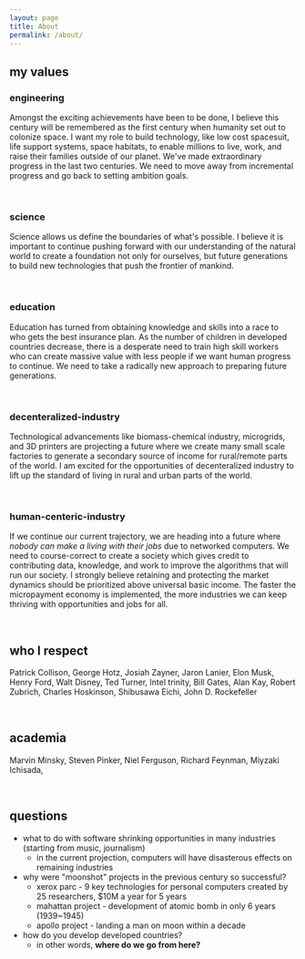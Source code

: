 ```yaml
---
layout: page
title: About
permalink: /about/
---
```


## my values 
### engineering

Amongst the exciting achievements have been to be done, I believe this century will be remembered as the first century when humanity set out to colonize space. I want my role to build technology, like low cost spacesuit, life support systems, space habitats, to enable millions to live, work, and raise their families outside of our planet. We've made extraordinary progress in the last two centuries. We need to move away from incremental progress and go back to setting ambition goals. 

&nbsp;
### science

Science allows us define the boundaries of what's possible. I believe it is important to continue pushing forward with our understanding of the natural world to create a foundation not only for ourselves, but future generations to build new technologies that push the frontier of mankind. 

&nbsp;
### education

Education has turned from obtaining knowledge and skills into a race to who gets the best insurance plan. As the number of children in developed countries decrease, there is a desperate need to train high skill workers who can create massive value with less people if we want human progress to continue. We need to take a radically new approach to preparing future generations. 

&nbsp;
### decenteralized-industry

Technological advancements like biomass-chemical industry, microgrids, and 3D printers are projecting a future where we create many small scale factories to generate a secondary source of income for rural/remote parts of the world. I am excited for the opportunities of decenteralized industry to lift up the standard of living in rural and urban parts of the world. 

&nbsp;
### human-centeric-industry

If we continue our current trajectory, we are heading into a future where *nobody can make a living with their jobs* due to networked computers. We need to course-correct to create a society which gives credit to contributing data, knowledge, and work to improve the algorithms that will run our society. I strongly believe retaining and protecting the market dynamics should be prioritized above universal basic income. The faster the micropayment economy is implemented, the more industries we can keep thriving with opportunities and jobs for all.

&nbsp;

## who I respect 
 Patrick Collison, George Hotz, Josiah Zayner, Jaron Lanier, Elon Musk, Henry Ford, Walt Disney, Ted Turner, Intel trinity, Bill Gates, Alan Kay, Robert Zubrich, Charles Hoskinson, Shibusawa Eichi, John D. Rockefeller

&nbsp;

## academia
 Marvin Minsky, Steven Pinker, Niel Ferguson, Richard Feynman, Miyzaki Ichisada, 

&nbsp;

## questions
- what to do with software shrinking opportunities in many industries (starting from music, journalism) 
    - in the current projection, computers will have disasterous effects on remaining industries
- why were "moonshot" projects in the previous century so successful?
    - xerox parc - 9 key technologies for personal computers created by 25 researchers, $10M a year for 5 years 
    - mahattan project - development of atomic bomb in only 6 years (1939~1945) 
    - apollo project - landing a man on moon within a decade
- how do you develop developed countries? 
    - in other words, **where do we go from here?**